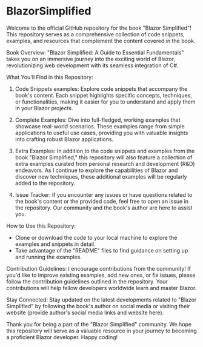 # BlazorSimplified
Welcome to the official GitHub repository for the book "Blazor Simplified"!
This repository serves as a comprehensive collection of code snippets, examples, and resources that complement the content covered in the book.

Book Overview:
"Blazor Simplified: A Guide to Essential Fundamentals" takes you on an immersive journey into the exciting world of Blazor, revolutionizing web development with its seamless integration of C#.  

What You'll Find in this Repository:
1. Code Snippets examples: Explore code snippets that accompany the book's content. Each snippet highlights specific concepts, techniques, or functionalities, making it easier for you to understand and apply them in your Blazor projects.

2. Complete Examples: Dive into full-fledged, working examples that showcase real-world scenarios. These examples range from simple applications to useful use cases, providing you with valuable insights into crafting robust Blazor applications.
   
3. Extra Examples: In addition to the code snippets and examples from the book "Blazor Simplified," this repository will also feature a collection of extra examples curated from personal research and development (R&D) endeavors. As I continue to explore the capabilities of Blazor and discover new techniques, these additional examples will be regularly added to the repository.
   
4. Issue Tracker: If you encounter any issues or have questions related to the book's content or the provided code, feel free to open an issue in the repository. Our community and the book's author are here to assist you.

How to Use this Repository:
- Clone or download the code to your local machine to explore the examples and snippets in detail.
- Take advantage of the "README" files to find guidance on setting up and running the examples.

Contribution Guidelines:
I encourage contributions from the community! If you'd like to improve existing examples, add new ones, or fix issues, please follow the contribution guidelines outlined in the repository. Your contributions will help fellow developers worldwide learn and master Blazor.

Stay Connected:
Stay updated on the latest developments related to "Blazor Simplified" by following the book's author on social media or visiting their website (provide author's social media links and website here).

Thank you for being a part of the "Blazor Simplified" community. We hope this repository will serve as a valuable resource in your journey to becoming a proficient Blazor developer. Happy coding!
